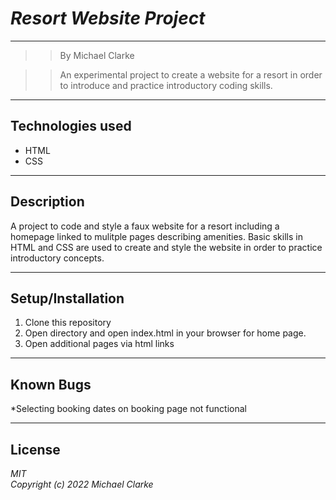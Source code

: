 # _Resort Website Project_
***
>> By Michael Clarke  

>> An experimental project to create a website for a resort in order to introduce and practice introductory coding skills.  

***
## Technologies used  
* HTML
* CSS

***
## Description
A project to code and style a faux website for a resort including a homepage linked to mulitple pages describing amenities. Basic skills in HTML and CSS are used to create and style the website in order to practice introductory concepts.  
***

## Setup/Installation
1. Clone this repository
2. Open directory and open index.html in your browser for home page.
3. Open additional pages via html links

***
## Known Bugs
*Selecting booking dates on booking page not functional

***
## License 
*MIT*  
_Copyright (c) 2022 Michael Clarke_


